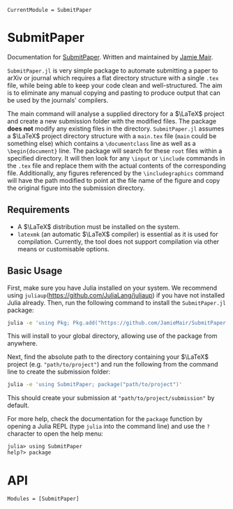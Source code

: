 ```@meta
CurrentModule = SubmitPaper
```

# SubmitPaper

Documentation for [SubmitPaper](https://github.com/JamieMair/SubmitPaper.jl). Written and maintained by [Jamie Mair](https://github.com/JamieMair).

`SubmitPaper.jl` is very simple package to automate submitting a paper to arXiv or journal which requires a flat directory structure with a single `.tex` file, while being able to keep your code clean and well-structured. The aim is to eliminate any manual copying and pasting to produce output that can be used by the journals' compilers.

The main command will analyse a supplied directory for a $\LaTeX$ project and create a new submission folder with the modified files. The package **does not** modify any existing files in the directory. `SubmitPaper.jl` assumes a $\LaTeX$ project directory structure with a `main.tex` file (`main` could be something else) which contains a `\documentclass` line as well as a `\begin{document}` line. The package will search for these `root` files within a specified directory. It will then look for any `\input` or `\include` commands in the `.tex` file and replace them with the actual contents of the corresponding file. Additionally, any figures referenced by the `\includegraphics` command will have the path modified to point at the file name of the figure and copy the original figure into the submission directory.

## Requirements

- A $\LaTeX$ distribution must be installed on the system.
- `latexmk` (an automatic $\LaTeX$ compiler) is essential as it is used for compilation. Currently, the tool does not support compilation via other means or customisable options.

## Basic Usage

First, make sure you have Julia installed on your system. We recommend using `juliaup`(https://github.com/JuliaLang/juliaup) if you have not installed Julia already. Then, run the following command to install the `SubmitPaper.jl` package:
```bash
julia -e 'using Pkg; Pkg.add("https://github.com/JamieMair/SubmitPaper.jl");'
```
This will install to your global directory, allowing use of the package from anywhere.

Next, find the absolute path to the directory containing your $\LaTeX$ project (e.g. `"path/to/project"`) and run the following from the command line to create the submission folder:
```bash
julia -e 'using SubmitPaper; package("path/to/project")'
```
This should create your submission at `"path/to/project/submission"` by default. 


For more help, check the documentation for the `package` function by opening a Julia REPL (type `julia` into the command line) and use the `?` character to open the help menu:
```
julia> using SubmitPaper
help?> package
```


# API
```@autodocs
Modules = [SubmitPaper]
```
